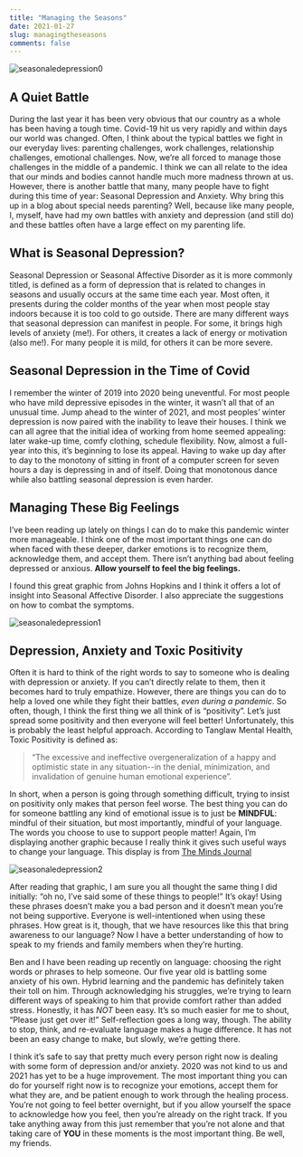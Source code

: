 ```yaml
---
title: "Managing the Seasons"
date: 2021-01-27
slug: managingtheseasons
comments: false
---
```


![seasonaledepression0](/seasonaldepression/seasonaldepression0.JPG)

## A Quiet Battle

During the last year it has been very obvious that our country as a whole has been having a tough time.  Covid-19 hit us very rapidly and within days our world was changed.  Often, I think about the typical battles we fight in our everyday lives: parenting challenges, work challenges, relationship challenges, emotional challenges.  Now, we’re all forced to manage those challenges in the middle of a pandemic.  I think we can all relate to the idea that our minds and bodies cannot handle much more madness thrown at us.  However, there is another battle that many, many people have to fight during this time of year: Seasonal Depression and Anxiety.  Why bring this up in a blog about special needs parenting?  Well, because like many people, I, myself, have had my own battles with anxiety and depression (and still do) and these battles often have a large effect on my parenting life.

## What is Seasonal Depression?

Seasonal Depression or Seasonal Affective Disorder as it is more commonly titled, is defined as a form of depression that is related to changes in seasons and usually occurs at the same time each year.  Most often, it presents during the colder months of the year when most people stay indoors because it is too cold to go outside.  There are many different ways that seasonal depression can manifest in people.  For some, it brings high levels of anxiety (me!).  For others, it creates a lack of energy or motivation (also me!).  For many people it is mild, for others it can be more severe.

## Seasonal Depression in the Time of Covid

I remember the winter of 2019 into 2020 being uneventful.  For most people who have mild depressive episodes in the winter, it wasn’t all that of an unusual time.  Jump ahead to the winter of 2021, and most peoples’ winter depression is now paired with the inability to leave their houses.  I think we can all agree that the initial idea of working from home seemed appealing: later wake-up time, comfy clothing, schedule flexibility.  Now, almost a full-year into this, it’s beginning to lose its appeal.  Having to wake up day after to day to the monotony of sitting in front of a computer screen for seven hours a day is depressing in and of itself.  Doing that monotonous dance while also battling seasonal depression is even harder.  

## Managing These Big Feelings

I’ve been reading up lately on things I can do to make this pandemic winter more manageable.  I think one of the most important things one can do when faced with these deeper, darker emotions is to recognize them, acknowledge them, and accept them.  There isn’t anything bad about feeling depressed or anxious.  **Allow yourself to feel the big feelings.**

I found this great graphic from Johns Hopkins and I think it offers a lot of insight into Seasonal Affective Disorder.  I also appreciate the suggestions on how to combat the symptoms.

![seasonaledepression1](/seasonaldepression/seasonaldepression1.JPG)                 

## Depression, Anxiety and Toxic Positivity

Often it is hard to think of the right words to say to someone who is dealing with depression or anxiety.  If you can’t directly relate to them, then it becomes hard to truly empathize.  However, there are things you can do to help a loved one while they fight their battles, *even during a pandemic*.  So often, though, I think the first thing we all think of is “positivity”.  Let’s just spread some positivity and then everyone will feel better!  Unfortunately, this is probably the least helpful approach.  According to Tanglaw Mental Health, Toxic Positivity is defined as:

>“The excessive and ineffective overgeneralization of a happy and optimistic state in any situation--in the denial, minimization, and invalidation of genuine human emotional experience”.  

In short, when a person is going through something difficult, trying to insist on positivity only makes that person feel worse.  The best thing you can do for someone battling any kind of emotional issue is to just be **MINDFUL**: mindful of their situation, but most importantly, mindful of your language.  The words you choose to use to support people matter!  Again, I’m displaying another graphic because I really think it gives such useful ways to change your language.  This display is from [The Minds Journal](https://themindsjournal.com/) 

![seasonaledepression2](/seasonaldepression/seasonaldepression2.JPG)  

After reading that graphic, I am sure you all thought the same thing I did initially: “oh no, I’ve said some of these things to people!”  It’s okay!  Using these phrases doesn’t make you a bad person and it doesn’t mean you’re not being supportive.  Everyone is well-intentioned when using these phrases.  How great is it, though, that we have resources like this that bring awareness to our language?  Now I have a better understanding of how to speak to my friends and family members when they’re hurting.

Ben and I have been reading up recently on language: choosing the right words or phrases to help someone.  Our five year old is battling some anxiety of his own.  Hybrid learning and the pandemic has definitely taken their toll on him.  Through acknowledging his struggles, we’re trying to learn different ways of speaking to him that provide comfort rather than added stress.  Honestly, it has *NOT* been easy.  It’s so much easier for me to shout, “Please just get over it!”  Self-reflection goes a long way, though.  The ability to stop, think, and re-evaluate language makes a huge difference.  It has not been an easy change to make, but slowly, we’re getting there.


I think it’s safe to say that pretty much every person right now is dealing with some form of depression and/or anxiety.  2020 was not kind to us and 2021 has yet to be a huge improvement.  The most important thing you can do for yourself right now is to recognize your emotions, accept them for what they are, and be patient enough to work through the healing process.  You’re not going to feel better overnight, but if you allow yourself the space to acknowledge how you feel, then you’re already on the right track.  If you take anything away from this just remember that you’re not alone and that taking care of **YOU** in these moments is the most important thing.  Be well, my friends.
